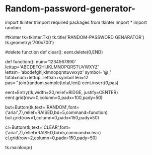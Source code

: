 # Random-password-generator-
import tkinter    #import required packages
from tkinter import *
import random

#tkinter
tk=tkinter.Tk()
tk.title('RANDOM-PASSWORD GENARATOR')
tk.geometry('700x700')

#delete function 
def clear():
    eent.delete(0,END)

def function():
    num='1234567890' 
    lettup='ABCDEFGHIJKLMNOPQRSTUVWXYZ'
    lettsm='abcdefghijklmnopqrstuvwxyz'
    symbol='@_'
    total=num+lettup+lettsm+symbol
    len=12
    pas=''.join(random.sample(total,len))
    eent.insert(0,pas)
      
               
    
    
    
    
    

eent=Entry(tk,width=20,relief=RIDGE, justify=CENTER)
eent.grid(row=0,column=0,padx=100,pady=50)


but=Button(tk,text='RANDOM',font=('arial',7),relief=RAISED,bd=5,command=function)
but.grid(row=1,column=0,padx=150,pady=50)


cl=Button(tk,text='CLEAR',font=('arial',7),relief=RAISED,bd=5,command=clear)
cl.grid(row=2,column=0,padx=150,pady=50)


tk.mainloop()
